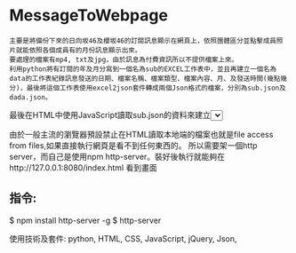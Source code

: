# MessageToWebpage
    主要是將備份下來的日向坂46及櫻坂46的訂閱訊息顯示在網頁上，依照團體區分並點擊成員照片就能依照各個成員有的月份訊息顯示出來。
    要處理的檔案有mp4, txt及jpg，由於訊息為付費資訊所以不提供檔案上來。
    利用python將有訂閱的年及月分寫到一個名為sub的EXCEL工作表中，並且再建立一個名為data的工作表紀錄訊息發送的日期、檔案名稱、檔案類型、檔案內容、月、及發送時間(幾點幾分)，最後將這個工作表使用excel2json套件轉成兩個Json格式的檔案，分別為sub.json及dada.json。
最後在HTML中使用JavaScript讀取sub.json的資料來建立<select>年月選項給使用者選擇。
選擇之後將會依據選擇的年月讀取data.json中相符的資料並且依據檔案類型來分別作處理。

由於一般主流的瀏覽器預設禁止在HTML讀取本地端的檔案也就是file access from files,如果直接執行網頁是看不到任何東西的。
所以需要架一個http server，而自己是使用npm http-server。裝好後執行就能夠在http://127.0.0.1:8080/index.html 看到畫面

## 指令:
$ npm install http-server -g
$ http-server

使用技術及套件: python, HTML, CSS, JavaScript, jQuery, Json, 

